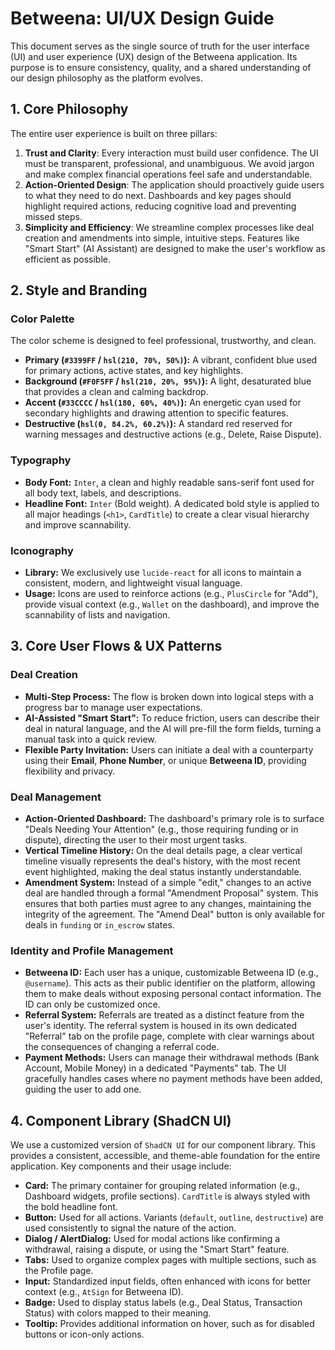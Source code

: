 <!-- /UI_UX_GUIDE.md -->
# Betweena: UI/UX Design Guide

This document serves as the single source of truth for the user interface (UI) and user experience (UX) design of the Betweena application. Its purpose is to ensure consistency, quality, and a shared understanding of our design philosophy as the platform evolves.

## 1. Core Philosophy

The entire user experience is built on three pillars:

1.  **Trust and Clarity**: Every interaction must build user confidence. The UI must be transparent, professional, and unambiguous. We avoid jargon and make complex financial operations feel safe and understandable.
2.  **Action-Oriented Design**: The application should proactively guide users to what they need to do next. Dashboards and key pages should highlight required actions, reducing cognitive load and preventing missed steps.
3.  **Simplicity and Efficiency**: We streamline complex processes like deal creation and amendments into simple, intuitive steps. Features like "Smart Start" (AI Assistant) are designed to make the user's workflow as efficient as possible.

## 2. Style and Branding

### Color Palette

The color scheme is designed to feel professional, trustworthy, and clean.

-   **Primary (`#3399FF` / `hsl(210, 70%, 50%)`):** A vibrant, confident blue used for primary actions, active states, and key highlights.
-   **Background (`#F0F5FF` / `hsl(210, 20%, 95%)`):** A light, desaturated blue that provides a clean and calming backdrop.
-   **Accent (`#33CCCC` / `hsl(180, 60%, 40%)`):** An energetic cyan used for secondary highlights and drawing attention to specific features.
-   **Destructive (`hsl(0, 84.2%, 60.2%)`):** A standard red reserved for warning messages and destructive actions (e.g., Delete, Raise Dispute).

### Typography

-   **Body Font:** `Inter`, a clean and highly readable sans-serif font used for all body text, labels, and descriptions.
-   **Headline Font:** `Inter` (Bold weight). A dedicated bold style is applied to all major headings (`<h1>`, `CardTitle`) to create a clear visual hierarchy and improve scannability.

### Iconography

-   **Library:** We exclusively use `lucide-react` for all icons to maintain a consistent, modern, and lightweight visual language.
-   **Usage:** Icons are used to reinforce actions (e.g., `PlusCircle` for "Add"), provide visual context (e.g., `Wallet` on the dashboard), and improve the scannability of lists and navigation.

## 3. Core User Flows & UX Patterns

### Deal Creation

-   **Multi-Step Process:** The flow is broken down into logical steps with a progress bar to manage user expectations.
-   **AI-Assisted "Smart Start":** To reduce friction, users can describe their deal in natural language, and the AI will pre-fill the form fields, turning a manual task into a quick review.
-   **Flexible Party Invitation:** Users can initiate a deal with a counterparty using their **Email**, **Phone Number**, or unique **Betweena ID**, providing flexibility and privacy.

### Deal Management

-   **Action-Oriented Dashboard:** The dashboard's primary role is to surface "Deals Needing Your Attention" (e.g., those requiring funding or in dispute), directing the user to their most urgent tasks.
-   **Vertical Timeline History:** On the deal details page, a clear vertical timeline visually represents the deal's history, with the most recent event highlighted, making the deal status instantly understandable.
-   **Amendment System:** Instead of a simple "edit," changes to an active deal are handled through a formal "Amendment Proposal" system. This ensures that both parties must agree to any changes, maintaining the integrity of the agreement. The "Amend Deal" button is only available for deals in `funding` or `in_escrow` states.

### Identity and Profile Management

-   **Betweena ID:** Each user has a unique, customizable Betweena ID (e.g., `@username`). This acts as their public identifier on the platform, allowing them to make deals without exposing personal contact information. The ID can only be customized once.
-   **Referral System:** Referrals are treated as a distinct feature from the user's identity. The referral system is housed in its own dedicated "Referral" tab on the profile page, complete with clear warnings about the consequences of changing a referral code.
-   **Payment Methods:** Users can manage their withdrawal methods (Bank Account, Mobile Money) in a dedicated "Payments" tab. The UI gracefully handles cases where no payment methods have been added, guiding the user to add one.

## 4. Component Library (ShadCN UI)

We use a customized version of `ShadCN UI` for our component library. This provides a consistent, accessible, and theme-able foundation for the entire application. Key components and their usage include:

-   **Card:** The primary container for grouping related information (e.g., Dashboard widgets, profile sections). `CardTitle` is always styled with the bold headline font.
-   **Button:** Used for all actions. Variants (`default`, `outline`, `destructive`) are used consistently to signal the nature of the action.
-   **Dialog / AlertDialog:** Used for modal actions like confirming a withdrawal, raising a dispute, or using the "Smart Start" feature.
-   **Tabs:** Used to organize complex pages with multiple sections, such as the Profile page.
-   **Input:** Standardized input fields, often enhanced with icons for better context (e.g., `AtSign` for Betweena ID).
-   **Badge:** Used to display status labels (e.g., Deal Status, Transaction Status) with colors mapped to their meaning.
-   **Tooltip:** Provides additional information on hover, such as for disabled buttons or icon-only actions.
